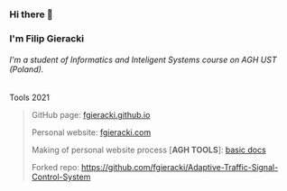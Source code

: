 ### Hi there 👋
### I'm Filip Gieracki
###### I'm a student of Informatics and Inteligent Systems course on AGH UST (Poland).

Tools 2021
> GitHub page: [fgieracki.github.io](https://fgieracki.github.io)
>
> Personal website: [fgieracki.com](https://fgieracki.com)
>
> Making of personal website process [**AGH TOOLS**]: [basic docs](https://sandbox.fgieracki.com/tools/)
>
> Forked repo: https://github.com/fgieracki/Adaptive-Traffic-Signal-Control-System


<!--
**fgieracki/fgieracki** is a ✨ _special_ ✨ repository because its `README.md` (this file) appears on your GitHub profile.

Here are some ideas to get you started:

- 🔭 I’m currently working on ...
- 🌱 I’m currently learning ...
- 👯 I’m looking to collaborate on ...
- 🤔 I’m looking for help with ...
- 💬 Ask me about ...
- 📫 How to reach me: ...
- 😄 Pronouns: ...
- ⚡ Fun fact: ...
-->
